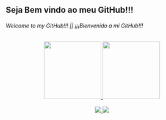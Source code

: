 ## Seja Bem vindo ao meu GitHub!!!
###### Welcome to my GitHub!!! || ¡¡¡Bienvenido a mi GitHub!!! 

<div align="center">
  <a href="https://github.com/BrenoCardoso2002">
  <img height="150em" src="https://github-readme-stats.vercel.app/api?username=BrenoCardoso2002&show_icons=true&theme=shades-of-purple&include_all_commits=true&count_private=true"/>
  <img height="150em" src="https://github-readme-stats.vercel.app/api/top-langs/?username=BrenoCardoso2002&layout=compact&langs_count=7&theme=shades-of-purple"/>
</div>

</br>
  
<div align="center">  
  <a href="http://www.linkedin.com/in/breno-bernardo-da-silva-cardoso"> <img src="https://img.shields.io/badge/LinkedIn-0077B5?style=for-the-badge&logo=linkedin&logoColor=white"/> </a>
  <a href="mailto:brenocardosodeveloper22@gmail.com"> <img src="https://img.shields.io/badge/Gmail-D14836?style=for-the-badge&logo=gmail&logoColor=white"/> </a>
</div>
